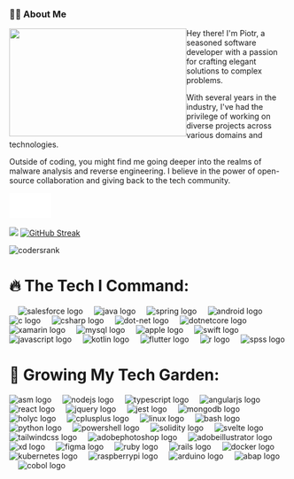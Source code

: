 ### 👨‍💻 About Me
<img src="https://i.imgur.com/J2PfV2m.gif" align="left" height="195" width="320">
Hey there! I'm Piotr, a seasoned software developer with a passion for crafting elegant solutions to complex problems. 

With several years in the industry, I've had the privilege of working on diverse projects across various domains and technologies.

Outside of coding, you might find me going deeper into the realms of malware analysis and reverse engineering. I believe in the power of open-source collaboration and giving back to the tech community.

<a href="https://piotrkazimierski.pl" target="_blank"><img src="button.svg" width="75" height="45"></a>
<!-- [![Anurag's GitHub stats](https://github-readme-stats.vercel.app/api?username=inquis1t0r&theme=dark&show_icons=true)](https://github.com/anuraghazra/github-readme-stats) -->
![](https://github-readme-stats.vercel.app/api?username=inquis1t0r&theme=darcula&hide_border=false&include_all_commits=true&count_private=true&card_width=418)
[![GitHub Streak](https://github-readme-streak-stats-hazel.vercel.app?user=inquis1t0r&theme=halloween&card_width=346)](https://git.io/streak-stats)


![codersrank](https://i.imgur.com/iqoia3g.png)


# 🔥 The Tech I Command:
<div align="left">
  <img width="12" />
  <img src="https://cdn.jsdelivr.net/gh/devicons/devicon/icons/salesforce/salesforce-original.svg" height="40" alt="salesforce logo" />
  <img width="12" />
  <img src="https://skillicons.dev/icons?i=java" height="40" alt="java logo"  />
  <img width="12" />
  <img src="https://cdn.simpleicons.org/spring/6DB33F" height="40" alt="spring logo"  />
  <img width="12" />
  <img src="https://cdn.jsdelivr.net/gh/devicons/devicon/icons/android/android-original.svg" height="40" alt="android logo"  />
  <img width="12" />
  <img src="https://cdn.simpleicons.org/c/A8B9CC" height="40" alt="c logo"  />
  <img width="12" />
  <img src="https://skillicons.dev/icons?i=cs" height="40" alt="csharp logo"  />
  <img width="12" />
  <img src="https://cdn.jsdelivr.net/gh/devicons/devicon/icons/dot-net/dot-net-original.svg" height="40" alt="dot-net logo"  />
  <img width="12" />
  <img src="https://cdn.jsdelivr.net/gh/devicons/devicon/icons/dotnetcore/dotnetcore-original.svg" height="40" alt="dotnetcore logo" />
  <img width="12" />
  <img src="https://cdn.simpleicons.org/xamarin/3498DB" height="40" alt="xamarin logo"  />
  <img width="12" />
  <img src="https://cdn.simpleicons.org/mysql/000000" height="40" alt="mysql logo"  />
  <img width="12" />
  <img src="https://cdn.simpleicons.org/apple/000000" height="40" alt="apple logo"  />
  <img width="12" />
  <img src="https://skillicons.dev/icons?i=swift" height="40" alt="swift logo"  />
  <img width="12" />
  <img src="https://cdn.jsdelivr.net/gh/devicons/devicon/icons/javascript/javascript-original.svg" height="40" alt="javascript logo" />
  <img width="12" />
  <img src="https://cdn.jsdelivr.net/gh/devicons/devicon/icons/kotlin/kotlin-original.svg" height="40" alt="kotlin logo"  />
  <img width="12" />
  <img src="https://cdn.jsdelivr.net/gh/devicons/devicon/icons/flutter/flutter-original.svg" height="40" alt="flutter logo"  />
  <img width="12" />
  <img src="https://upload.wikimedia.org/wikipedia/commons/thumb/1/1b/R_logo.svg/1200px-R_logo.svg.png" height="40" alt="r logo"  />
  <img width="12" />
  <img src="https://wnpism.uw.edu.pl/wp-content/uploads/2019/08/ibm-spss-statistics-300x300.png" height="40" alt="spss logo"  />
</div>

# 🌱 Growing My Tech Garden:
<div align="left">
  <img src="https://i.imgur.com/ZZb65yG.png" height="40" alt="asm logo"  />
  <img width="12" />
  <img src="https://cdn.simpleicons.org/nodedotjs/339933" height="40" alt="nodejs logo"  />
  <img width="12" />
  <img src="https://cdn.simpleicons.org/typescript/3178C6" height="40" alt="typescript logo"  />
  <img width="12" />
  <img src="https://skillicons.dev/icons?i=angular" height="40" alt="angularjs logo"  />
  <img width="12" />
  <img src="https://cdn.simpleicons.org/react/61DAFB" height="40" alt="react logo"  />
  <img width="12" />
  <img src="https://skillicons.dev/icons?i=jquery" height="40" alt="jquery logo"  />
  <img width="12" />
  <img src="https://cdn.simpleicons.org/jest/C21325" height="40" alt="jest logo"  />
  <img width="12" />
  <img src="https://cdn.simpleicons.org/mongodb/47A248" height="40" alt="mongodb logo"  />
  <img width="12" />
  <img src="https://upload.wikimedia.org/wikipedia/commons/thumb/3/33/HolyC_Logo.svg/612px-HolyC_Logo.svg.png" height="40" alt="holyc logo"  />
  <img width="12" />
  <img src="https://cdn.simpleicons.org/c++/00599C" height="40" alt="cplusplus logo"  />
  <img width="12" />
  <img src="https://skillicons.dev/icons?i=linux" height="40" alt="linux logo"  />
  <img width="12" />
  <img src="https://skillicons.dev/icons?i=bash" height="40" alt="bash logo"  />
  <img width="12" />
  <img src="https://cdn.simpleicons.org/python/3776AB" height="40" alt="python logo"  />
  <img width="12" />
  <img src="https://cdn.simpleicons.org/powershell/5391FE" height="40" alt="powershell logo"  />
  <img width="12" />
  <img src="https://skillicons.dev/icons?i=solidity" height="40" alt="solidity logo"  />
  <img width="12" />
  <img src="https://cdn.simpleicons.org/svelte/FF3E00" height="40" alt="svelte logo"  />
  <img width="12" />
  <img src="https://cdn.simpleicons.org/tailwindcss/06B6D4" height="40" alt="tailwindcss logo"  />
  <img width="12" />
  <img src="https://skillicons.dev/icons?i=ps" height="40" alt="adobephotoshop logo"  />
  <img width="12" />
  <img src="https://skillicons.dev/icons?i=ai" height="40" alt="adobeillustrator logo"  />
  <img width="12" />
  <img src="https://skillicons.dev/icons?i=xd" height="40" alt="xd logo"  />
  <img width="12" />
  <img src="https://skillicons.dev/icons?i=figma" height="40" alt="figma logo"  />
  <img width="12" />
  <img src="https://skillicons.dev/icons?i=ruby" height="40" alt="ruby logo"  />
  <img width="12" />
  <img src="https://skillicons.dev/icons?i=rails" height="40" alt="rails logo"  />
  <img width="12" />
  <img src="https://skillicons.dev/icons?i=docker" height="40" alt="docker logo"  />
  <img width="12" />
  <img src="https://skillicons.dev/icons?i=kubernetes" height="40" alt="kubernetes logo"  />
  <img width="12" />
  <img src="https://skillicons.dev/icons?i=raspberrypi" height="40" alt="raspberrypi logo"  />
  <img width="12" />
  <img src="https://skillicons.dev/icons?i=arduino" height="40" alt="arduino logo"  />
  <img width="12" />
  <img src="https://www.infopulse.com/uploads/media/sap-abap.svg" height="40" alt="abap logo"  />
  <img width="12" />
  <img src="https://www.oriongovernance.com/wp-content/uploads/2022/08/Cobol.png" height="40" width='40' alt="cobol logo"  />
</div>

<!-- Proudly created with GPRM ( https://gprm.itsvg.in ) -->
<!--
**Inquis1t0r/inquis1t0r** is a ✨ _special_ ✨ repository because its `README.md` (this file) appears on your GitHub profile.
#TODO:
Here are some ideas to get you started:

- 🔭 I’m currently working on ...
- 🌱 I’m currently learning ...
- 👯 I’m looking to collaborate on ...
- 🤔 I’m looking for help with ...
- 💬 Ask me about ...
- 📫 How to reach me: ...
- 😄 Pronouns: ...
- ⚡ Fun fact: ...
-->

